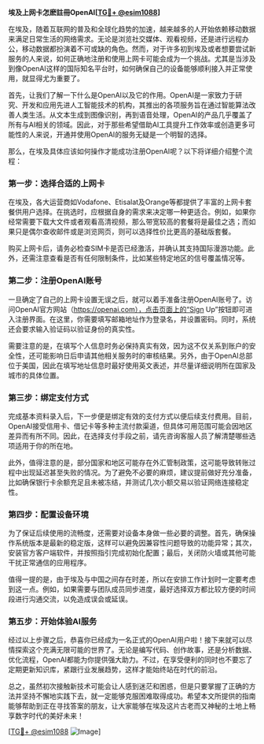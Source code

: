 **埃及上网卡怎麽註冊OpenAI[[TG💪+ @esim1088](https://t.me/s/esim1088)]**

在埃及，随着互联网的普及和全球化趋势的加速，越来越多的人开始依赖移动数据来满足日常生活的网络需求。无论是浏览社交媒体、观看视频，还是进行远程办公，移动数据都扮演着不可或缺的角色。然而，对于许多初到埃及或者想要尝试新服务的人来说，如何正确地注册和使用上网卡可能会成为一个挑战。尤其是当涉及到像OpenAI这样的国际知名平台时，如何确保自己的设备能够顺利接入并正常使用，就显得尤为重要了。

首先，让我们了解一下什么是OpenAI以及它的作用。OpenAI是一家致力于研究、开发和应用先进人工智能技术的机构，其推出的各项服务旨在通过智能算法改善人类生活。从文本生成到图像识别，再到语音处理，OpenAI的产品几乎覆盖了所有与AI相关的领域。因此，对于那些希望借助AI工具提升工作效率或创造更多可能性的人来说，开通并使用OpenAI的服务无疑是一个明智的选择。

那么，在埃及具体应该如何操作才能成功注册OpenAI呢？以下将详细介绍整个流程：

### 第一步：选择合适的上网卡

在埃及，各大运营商如Vodafone、Etisalat及Orange等都提供了丰富的上网卡套餐供用户选择。在挑选时，应根据自身的需求来决定哪一种更适合。例如，如果你经常需要下载大文件或者观看高清视频，那么带宽较高的套餐将是最佳之选；而如果只是偶尔查收邮件或是浏览网页，则可以选择性价比更高的基础版套餐。

购买上网卡后，请务必检查SIM卡是否已经激活，并确认其支持国际漫游功能。此外，还需注意查看是否有任何限制条件，比如某些特定地区的信号覆盖情况等。

### 第二步：注册OpenAI账号

一旦确定了自己的上网卡设置无误之后，就可以着手准备注册OpenAI账号了。访问OpenAI官方网站（https://openai.com），点击页面上的“Sign Up”按钮即可进入注册界面。在这里，你需要填写邮箱地址作为登录名，并设置密码。同时，系统还会要求输入验证码以验证身份的真实性。

需要注意的是，在填写个人信息时务必保持真实有效，因为这不仅关系到账户的安全性，还可能影响日后申请其他相关服务时的审核结果。另外，由于OpenAI总部位于美国，因此在填写地址信息时最好使用英文表述，并尽量详细说明所在国家及城市的具体位置。

### 第三步：绑定支付方式

完成基本资料录入后，下一步便是绑定有效的支付方式以便后续支付费用。目前，OpenAI接受信用卡、借记卡等多种主流付款渠道，但具体可用范围可能会因地区差异而有所不同。因此，在选择支付手段之前，请先咨询客服人员了解清楚哪些选项适用于你的所在地。

此外，值得注意的是，部分国家和地区可能存在外汇管制政策，这可能导致转账过程中出现延迟甚至失败的情况。为了避免不必要的麻烦，建议提前做好充分准备，比如确保银行卡余额充足且未被冻结，并测试几次小额交易以验证网络连接稳定性。

### 第四步：配置设备环境

为了保证后续使用的流畅度，还需要对设备本身做一些必要的调整。首先，确保操作系统版本是最新的稳定版，这样可以避免因兼容性问题导致的功能异常；其次，安装官方客户端软件，并按照指引完成初始化配置；最后，关闭防火墙或其他可能干扰正常通信的应用程序。

值得一提的是，由于埃及与中国之间存在时差，所以在安排工作计划时一定要考虑到这一点。例如，如果需要与团队成员同步进度，最好选择双方都比较方便的时间段进行沟通交流，以免造成误会或延误。

### 第五步：开始体验AI服务

经过以上步骤之后，恭喜你已经成为一名正式的OpenAI用户啦！接下来就可以尽情探索这个充满无限可能的世界了。无论是编写代码、创作故事，还是分析数据、优化流程，OpenAI都能为你提供强大助力。不过，在享受便利的同时也不要忘了定期更新知识库，紧跟行业发展趋势，这样才能始终站在时代的前沿。

总之，虽然初次接触新技术可能会让人感到迷茫和困惑，但是只要掌握了正确的方法并坚持不懈地实践下去，就一定能够克服困难取得成功。希望本文所提供的指南能够帮助到正在寻找答案的朋友，让大家能够在埃及这片古老而又神秘的土地上畅享数字时代的美好未来！

[[TG💪+ @esim1088](https://t.me/s/esim1088) ![Image](https://i.postimg.cc/4NQfJmqS/Snipaste-2025-05-13-00-14-12.png)]
